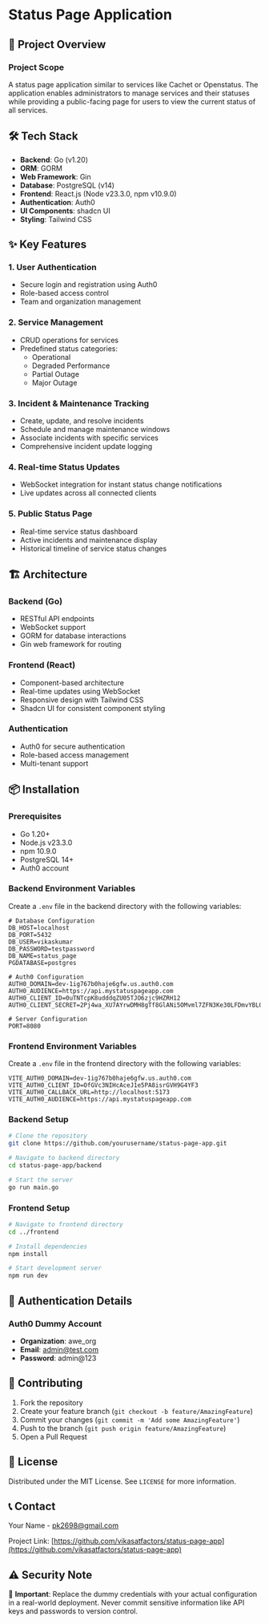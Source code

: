 # Status Page Application

## 🚀 Project Overview

### Project Scope
A status page application similar to services like Cachet or Openstatus. The application enables administrators to manage services and their statuses while providing a public-facing page for users to view the current status of all services.

## 🛠 Tech Stack

- **Backend**: Go (v1.20)
- **ORM**: GORM
- **Web Framework**: Gin
- **Database**: PostgreSQL (v14)
- **Frontend**: React.js (Node v23.3.0, npm v10.9.0)
- **Authentication**: Auth0
- **UI Components**: shadcn UI
- **Styling**: Tailwind CSS

## ✨ Key Features

### 1. User Authentication
- Secure login and registration using Auth0
- Role-based access control
- Team and organization management

### 2. Service Management
- CRUD operations for services
- Predefined status categories:
  - Operational
  - Degraded Performance
  - Partial Outage
  - Major Outage

### 3. Incident & Maintenance Tracking
- Create, update, and resolve incidents
- Schedule and manage maintenance windows
- Associate incidents with specific services
- Comprehensive incident update logging

### 4. Real-time Status Updates
- WebSocket integration for instant status change notifications
- Live updates across all connected clients

### 5. Public Status Page
- Real-time service status dashboard
- Active incidents and maintenance display
- Historical timeline of service status changes

## 🏗 Architecture

### Backend (Go)
- RESTful API endpoints
- WebSocket support
- GORM for database interactions
- Gin web framework for routing

### Frontend (React)
- Component-based architecture
- Real-time updates using WebSocket
- Responsive design with Tailwind CSS
- Shadcn UI for consistent component styling

### Authentication
- Auth0 for secure authentication
- Role-based access management
- Multi-tenant support

## 📦 Installation

### Prerequisites
- Go 1.20+
- Node.js v23.3.0
- npm 10.9.0
- PostgreSQL 14+
- Auth0 account

### Backend Environment Variables
Create a `.env` file in the backend directory with the following variables:
```
# Database Configuration
DB_HOST=localhost
DB_PORT=5432
DB_USER=vikaskumar
DB_PASSWORD=testpassword
DB_NAME=status_page
PGDATABASE=postgres

# Auth0 Configuration
AUTH0_DOMAIN=dev-1ig767b0haje6gfw.us.auth0.com
AUTH0_AUDIENCE=https://api.mystatuspageapp.com
AUTH0_CLIENT_ID=0uTNTcpK8udddqZU05TJO6zjc9HZRH12
AUTH0_CLIENT_SECRET=2Pj4wa_XU7AYrwDMH8gTf8GlANi5OMvml7ZFN3Ke30LFDmvYBL07HsJsiwIYu9FW

# Server Configuration
PORT=8080
```

### Frontend Environment Variables
Create a `.env` file in the frontend directory with the following variables:
```
VITE_AUTH0_DOMAIN=dev-1ig767b0haje6gfw.us.auth0.com
VITE_AUTH0_CLIENT_ID=OfGVc3NIHcAceJ1e5PA8isrGVH9G4YF3
VITE_AUTH0_CALLBACK_URL=http://localhost:5173
VITE_AUTH0_AUDIENCE=https://api.mystatuspageapp.com
```

### Backend Setup
```bash
# Clone the repository
git clone https://github.com/yourusername/status-page-app.git

# Navigate to backend directory
cd status-page-app/backend

# Start the server
go run main.go
```

### Frontend Setup
```bash
# Navigate to frontend directory
cd ../frontend

# Install dependencies
npm install

# Start development server
npm run dev
```

## 🔐 Authentication Details

### Auth0 Dummy Account
- **Organization**: awe_org
- **Email**: admin@test.com
- **Password**: admin@123

## 🤝 Contributing
1. Fork the repository
2. Create your feature branch (`git checkout -b feature/AmazingFeature`)
3. Commit your changes (`git commit -m 'Add some AmazingFeature'`)
4. Push to the branch (`git push origin feature/AmazingFeature`)
5. Open a Pull Request

## 📄 License
Distributed under the MIT License. See `LICENSE` for more information.

## 📞 Contact
Your Name - pk2698@gmail.com

Project Link: [https://github.com/vikasatfactors/status-page-app](https://github.com/vikasatfactors/status-page-app)

## ⚠️ Security Note
🚨 **Important**: Replace the dummy credentials with your actual configuration in a real-world deployment. Never commit sensitive information like API keys and passwords to version control.